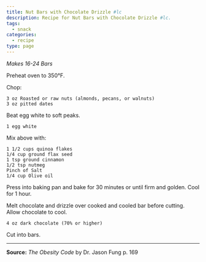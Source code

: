 ```yaml
---
title: Nut Bars with Chocolate Drizzle #lc
description: Recipe for Nut Bars with Chocolate Drizzle #lc.
tags:
  - snack
categories:
  - recipe
type: page
---
```


_Makes 16-24 Bars_

Preheat oven to 350&deg;F.

Chop:

```
3 oz Roasted or raw nuts (almonds, pecans, or walnuts)
3 oz pitted dates
```

Beat egg white to soft peaks.

```
1 egg white
```

Mix above with:

```
1 1/2 cups quinoa flakes
1/4 cup ground flax seed
1 tsp ground cinnamon
1/2 tsp nutmeg
Pinch of Salt
1/4 cup Olive oil
```

Press into baking pan and bake for 30 minutes or until firm and golden. Cool for 1 hour.

Melt chocolate and drizzle over cooked and cooled bar before cutting. Allow chocolate to cool.

```
4 oz dark chocolate (70% or higher)
```

Cut into bars.

---

**Source:** _The Obesity Code_ by Dr. Jason Fung p. 169